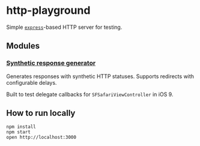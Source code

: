 # http-playground

Simple [`express`](http://expressjs.com)-based HTTP server for testing.

## Modules

### [Synthetic response generator](https://http-playground.herokuapp.com/synthetic)

Generates responses with synthetic HTTP statuses. Supports redirects with
configurable delays.

Built to test delegate callbacks for `SFSafariViewController` in iOS 9.

## How to run locally

```base
npm install
npm start
open http://localhost:3000
```
